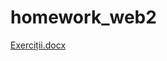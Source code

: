 # homework_web2
[Exerciții.docx](https://github.com/maidacencoanastasia/homework_web2/files/7204953/Exerci.ii.docx)
